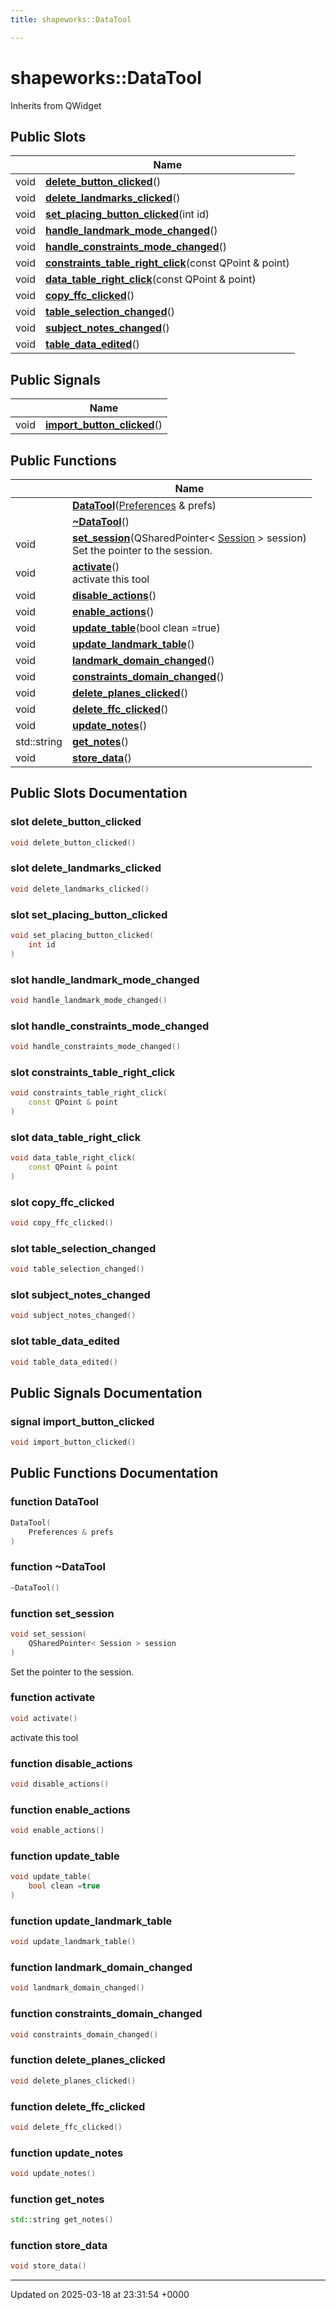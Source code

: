 ```yaml
---
title: shapeworks::DataTool

---
```


# shapeworks::DataTool





Inherits from QWidget

## Public Slots

|                | Name           |
| -------------- | -------------- |
| void | **[delete_button_clicked](../Classes/classshapeworks_1_1DataTool.md#slot-delete-button-clicked)**() |
| void | **[delete_landmarks_clicked](../Classes/classshapeworks_1_1DataTool.md#slot-delete-landmarks-clicked)**() |
| void | **[set_placing_button_clicked](../Classes/classshapeworks_1_1DataTool.md#slot-set-placing-button-clicked)**(int id) |
| void | **[handle_landmark_mode_changed](../Classes/classshapeworks_1_1DataTool.md#slot-handle-landmark-mode-changed)**() |
| void | **[handle_constraints_mode_changed](../Classes/classshapeworks_1_1DataTool.md#slot-handle-constraints-mode-changed)**() |
| void | **[constraints_table_right_click](../Classes/classshapeworks_1_1DataTool.md#slot-constraints-table-right-click)**(const QPoint & point) |
| void | **[data_table_right_click](../Classes/classshapeworks_1_1DataTool.md#slot-data-table-right-click)**(const QPoint & point) |
| void | **[copy_ffc_clicked](../Classes/classshapeworks_1_1DataTool.md#slot-copy-ffc-clicked)**() |
| void | **[table_selection_changed](../Classes/classshapeworks_1_1DataTool.md#slot-table-selection-changed)**() |
| void | **[subject_notes_changed](../Classes/classshapeworks_1_1DataTool.md#slot-subject-notes-changed)**() |
| void | **[table_data_edited](../Classes/classshapeworks_1_1DataTool.md#slot-table-data-edited)**() |

## Public Signals

|                | Name           |
| -------------- | -------------- |
| void | **[import_button_clicked](../Classes/classshapeworks_1_1DataTool.md#signal-import-button-clicked)**() |

## Public Functions

|                | Name           |
| -------------- | -------------- |
| | **[DataTool](../Classes/classshapeworks_1_1DataTool.md#function-datatool)**([Preferences](../Classes/classPreferences.md) & prefs) |
| | **[~DataTool](../Classes/classshapeworks_1_1DataTool.md#function-~datatool)**() |
| void | **[set_session](../Classes/classshapeworks_1_1DataTool.md#function-set-session)**(QSharedPointer< [Session](../Classes/classshapeworks_1_1Session.md) > session)<br>Set the pointer to the session.  |
| void | **[activate](../Classes/classshapeworks_1_1DataTool.md#function-activate)**()<br>activate this tool  |
| void | **[disable_actions](../Classes/classshapeworks_1_1DataTool.md#function-disable-actions)**() |
| void | **[enable_actions](../Classes/classshapeworks_1_1DataTool.md#function-enable-actions)**() |
| void | **[update_table](../Classes/classshapeworks_1_1DataTool.md#function-update-table)**(bool clean =true) |
| void | **[update_landmark_table](../Classes/classshapeworks_1_1DataTool.md#function-update-landmark-table)**() |
| void | **[landmark_domain_changed](../Classes/classshapeworks_1_1DataTool.md#function-landmark-domain-changed)**() |
| void | **[constraints_domain_changed](../Classes/classshapeworks_1_1DataTool.md#function-constraints-domain-changed)**() |
| void | **[delete_planes_clicked](../Classes/classshapeworks_1_1DataTool.md#function-delete-planes-clicked)**() |
| void | **[delete_ffc_clicked](../Classes/classshapeworks_1_1DataTool.md#function-delete-ffc-clicked)**() |
| void | **[update_notes](../Classes/classshapeworks_1_1DataTool.md#function-update-notes)**() |
| std::string | **[get_notes](../Classes/classshapeworks_1_1DataTool.md#function-get-notes)**() |
| void | **[store_data](../Classes/classshapeworks_1_1DataTool.md#function-store-data)**() |

## Public Slots Documentation

### slot delete_button_clicked

```cpp
void delete_button_clicked()
```


### slot delete_landmarks_clicked

```cpp
void delete_landmarks_clicked()
```


### slot set_placing_button_clicked

```cpp
void set_placing_button_clicked(
    int id
)
```


### slot handle_landmark_mode_changed

```cpp
void handle_landmark_mode_changed()
```


### slot handle_constraints_mode_changed

```cpp
void handle_constraints_mode_changed()
```


### slot constraints_table_right_click

```cpp
void constraints_table_right_click(
    const QPoint & point
)
```


### slot data_table_right_click

```cpp
void data_table_right_click(
    const QPoint & point
)
```


### slot copy_ffc_clicked

```cpp
void copy_ffc_clicked()
```


### slot table_selection_changed

```cpp
void table_selection_changed()
```


### slot subject_notes_changed

```cpp
void subject_notes_changed()
```


### slot table_data_edited

```cpp
void table_data_edited()
```


## Public Signals Documentation

### signal import_button_clicked

```cpp
void import_button_clicked()
```


## Public Functions Documentation

### function DataTool

```cpp
DataTool(
    Preferences & prefs
)
```


### function ~DataTool

```cpp
~DataTool()
```


### function set_session

```cpp
void set_session(
    QSharedPointer< Session > session
)
```

Set the pointer to the session. 

### function activate

```cpp
void activate()
```

activate this tool 

### function disable_actions

```cpp
void disable_actions()
```


### function enable_actions

```cpp
void enable_actions()
```


### function update_table

```cpp
void update_table(
    bool clean =true
)
```


### function update_landmark_table

```cpp
void update_landmark_table()
```


### function landmark_domain_changed

```cpp
void landmark_domain_changed()
```


### function constraints_domain_changed

```cpp
void constraints_domain_changed()
```


### function delete_planes_clicked

```cpp
void delete_planes_clicked()
```


### function delete_ffc_clicked

```cpp
void delete_ffc_clicked()
```


### function update_notes

```cpp
void update_notes()
```


### function get_notes

```cpp
std::string get_notes()
```


### function store_data

```cpp
void store_data()
```


-------------------------------

Updated on 2025-03-18 at 23:31:54 +0000